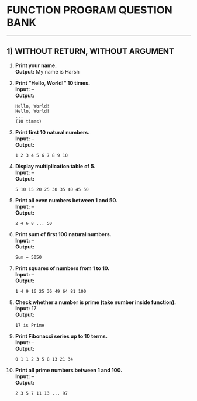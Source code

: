 # FUNCTION PROGRAM QUESTION BANK

---

## 1) WITHOUT RETURN, WITHOUT ARGUMENT

1. **Print your name.**  
   **Output:** My name is Harsh  

2. **Print "Hello, World!" 10 times.**  
   **Input:** –  
   **Output:**  
   ```
   Hello, World!
   Hello, World!
   ...
   (10 times)
   ```

3. **Print first 10 natural numbers.**  
   **Input:** –  
   **Output:**  
   ```
   1 2 3 4 5 6 7 8 9 10
   ```

4. **Display multiplication table of 5.**  
   **Input:** –  
   **Output:**  
   ```
   5 10 15 20 25 30 35 40 45 50
   ```

5. **Print all even numbers between 1 and 50.**  
   **Input:** –  
   **Output:**  
   ```
   2 4 6 8 ... 50
   ```

6. **Print sum of first 100 natural numbers.**  
   **Input:** –  
   **Output:**  
   ```
   Sum = 5050
   ```

7. **Print squares of numbers from 1 to 10.**  
   **Input:** –  
   **Output:**  
   ```
   1 4 9 16 25 36 49 64 81 100
   ```

8. **Check whether a number is prime (take number inside function).**  
   **Input:** 17  
   **Output:**  
   ```
   17 is Prime
   ```

9. **Print Fibonacci series up to 10 terms.**  
   **Input:** –  
   **Output:**  
   ```
   0 1 1 2 3 5 8 13 21 34
   ```

10. **Print all prime numbers between 1 and 100.**  
    **Input:** –  
    **Output:**  
    ```
    2 3 5 7 11 13 ... 97
    ```
